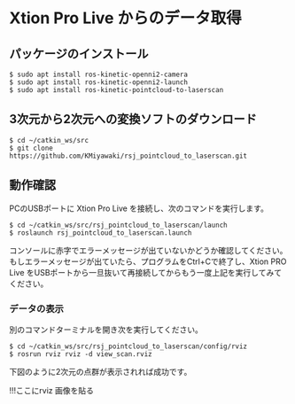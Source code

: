 # Xtion Pro Live からのデータ取得

## パッケージのインストール
```shell
$ sudo apt install ros-kinetic-openni2-camera
$ sudo apt install ros-kinetic-openni2-launch
$ sudo apt install ros-kinetic-pointcloud-to-laserscan 
```

## 3次元から2次元への変換ソフトのダウンロード

```shell
$ cd ~/catkin_ws/src
$ git clone https://github.com/KMiyawaki/rsj_pointcloud_to_laserscan.git
```
## 動作確認
PCのUSBポートに Xtion Pro Live を接続し、次のコマンドを実行します。

```shell
$ cd ~/catkin_ws/src/rsj_pointcloud_to_laserscan/launch
$ roslaunch rsj_pointcloud_to_laserscan.launch
```

コンソールに赤字でエラーメッセージが出ていないかどうか確認してください。もしエラーメッセージが出ていたら、プログラムをCtrl+Cで終了し、Xtion PRO Live をUSBポートから一旦抜いて再接続してからもう一度上記を実行してみてください。

### データの表示
別のコマンドターミナルを開き次を実行してください。
```shell
$ cd ~/catkin_ws/src/rsj_pointcloud_to_laserscan/config/rviz
$ rosrun rviz rviz -d view_scan.rviz
```
下図のように2次元の点群が表示されれば成功です。

!!!ここにrviz 画像を貼る

